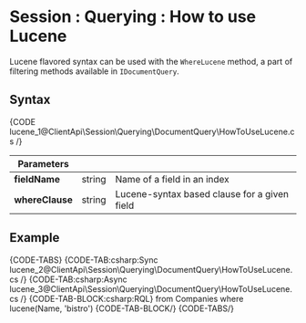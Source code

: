 # Session : Querying : How to use Lucene

Lucene flavored syntax can be used with the `WhereLucene` method, a part of filtering methods available in `IDocumentQuery`.

## Syntax

{CODE lucene_1@ClientApi\Session\Querying\DocumentQuery\HowToUseLucene.cs /}

| Parameters | | |
| ------------- | ------------- | ----- |
| **fieldName** | string | Name of a field in an index |
| **whereClause** | string | Lucene-syntax based clause for a given field |

## Example

{CODE-TABS}
{CODE-TAB:csharp:Sync lucene_2@ClientApi\Session\Querying\DocumentQuery\HowToUseLucene.cs /}
{CODE-TAB:csharp:Async lucene_3@ClientApi\Session\Querying\DocumentQuery\HowToUseLucene.cs /}
{CODE-TAB-BLOCK:csharp:RQL}
from Companies 
where lucene(Name, 'bistro')
{CODE-TAB-BLOCK/}
{CODE-TABS/}

